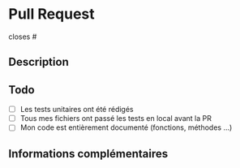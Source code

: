 # Pull Request

<!-- 
IMPORTANT : 
- Préférez réaliser plusieurs petites PR qu'une grosse ! 
- Votre PR doit impérativement être liée à une issue sur ce répo !
-->

closes #<!-- Numéro de l'issue -->

## Description

<!-- 
Décrivez ici le travail que vous avez accompli sous forme de liste à puce :
-->

<!--
- Ajout de tel feature
- Correction de tel bug
- Amélioration de tel feature
- Implémentation de dépendence
- etc.
-->

## Todo

<!-- 
Vérifiez que votre travail respecte bien les contraintes listées ici.
Retirez les tâches non applicables dans votre cas
-->

- [ ] Les tests unitaires ont été rédigés
- [ ] Tous mes fichiers ont passé les tests en local avant la PR
- [ ] Mon code est entièrement documenté (fonctions, méthodes ...)
<!-- 
Si nécessaire :
- [ ] La documentation a été mise à jour
- [ ] Les tests fonctionnels ont été réalisés
-->

## Informations complémentaires

<!--
Si vous avez quelque chose à ajouter, faites nous en part ! 
-->
